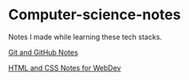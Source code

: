 # Computer-science-notes
Notes I made while learning these tech stacks.

[Git and GitHub Notes](https://github.com/Bhardwaj0412/Computer-science-notes/blob/main/Git%20and%20GitHub%20notes.pdf)

[HTML and CSS Notes for WebDev](https://github.com/Bhardwaj0412/Computer-science-notes/blob/main/WebDev%20Notes.pdf)

